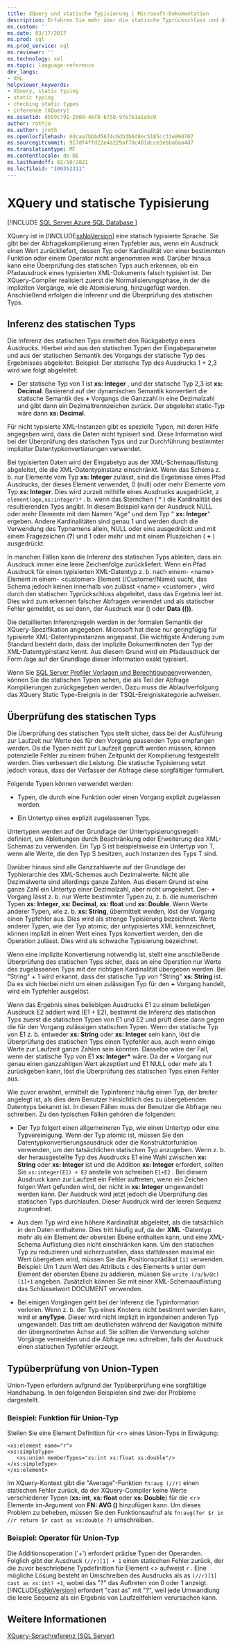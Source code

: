 ```yaml
---
title: XQuery und statische Typisierung | Microsoft-Dokumentation
description: Erfahren Sie mehr über die statische Typrückschluss und die statische Typüberprüfung in XQuery.
ms.custom: ''
ms.date: 03/17/2017
ms.prod: sql
ms.prod_service: sql
ms.reviewer: ''
ms.technology: xml
ms.topic: language-reference
dev_langs:
- XML
helpviewer_keywords:
- XQuery, static typing
- static typing
- checking static types
- inference [XQuery]
ms.assetid: d599c791-200d-46f8-b758-97e761a1a5c0
author: rothja
ms.author: jroth
ms.openlocfilehash: 6dcaa7bbbd5674c6db3b6d8ec5185cc31e890707
ms.sourcegitcommit: 917df4ffd22e4a229af7dc481dcce3ebba0aa4d7
ms.translationtype: MT
ms.contentlocale: de-DE
ms.lasthandoff: 02/10/2021
ms.locfileid: "100352311"
---
```

# <a name="xquery-and-static-typing"></a>XQuery und statische Typisierung
[!INCLUDE [SQL Server Azure SQL Database ](../includes/applies-to-version/sqlserver.md)]

  XQuery ist in [!INCLUDE[ssNoVersion](../includes/ssnoversion-md.md)] eine statisch typisierte Sprache. Sie gibt bei der Abfragekompilierung einen Typfehler aus, wenn ein Ausdruck einen Wert zurückliefert, dessen Typ oder Kardinalität von einer bestimmten Funktion oder einem Operator nicht angenommen wird. Darüber hinaus kann eine Überprüfung des statischen Typs auch erkennen, ob ein Pfadausdruck eines typisierten XML-Dokuments falsch typisiert ist. Der XQuery-Compiler realisiert zuerst die Normalisierungsphase, in der die impliziten Vorgänge, wie die Atomisierung, hinzugefügt werden. Anschließend erfolgen die Inferenz und die Überprüfung des statischen Typs.  
  
## <a name="static-type-inference"></a>Inferenz des statischen Typs  
 Die Inferenz des statischen Typs ermittelt den Rückgabetyp eines Ausdrucks. Hierbei wird aus den statischen Typen der Eingabeparameter und aus der statischen Semantik des Vorgangs der statische Typ des Ergebnisses abgeleitet. Beispiel: Der statische Typ des Ausdrucks 1 + 2,3 wird wie folgt abgeleitet:  
  
-   Der statische Typ von 1 ist **xs: Integer** , und der statische Typ 2,3 ist **xs: Decimal**. Basierend auf der dynamischen Semantik konvertiert die statische Semantik des **+** Vorgangs die Ganzzahl in eine Dezimalzahl und gibt dann ein Dezimaltrennzeichen zurück. Der abgeleitet static-Typ wäre dann **xs: Decimal**.  
  
 Für nicht typisierte XML-Instanzen gibt es spezielle Typen, mit deren Hilfe angegeben wird, dass die Daten nicht typisiert sind. Diese Information wird bei der Überprüfung des statischen Typs und zur Durchführung bestimmter impliziter Datentypkonvertierungen verwendet.  
  
 Bei typisierten Daten wird der Eingabetyp aus der XML-Schemaauflistung abgeleitet, die die XML-Datentypinstanz einschränkt. Wenn das Schema z. b. nur Elemente vom Typ **xs: Integer** zulässt, sind die Ergebnisse eines Pfad Ausdrucks, der dieses Element verwendet, 0 (null) oder mehr Elemente vom Typ **xs: Integer**. Dies wird zurzeit mithilfe eines Ausdrucks ausgedrückt, z `element(age,xs:integer)*` . b. wenn das Sternchen ( \* ) die Kardinalität des resultierenden Typs angibt. In diesem Beispiel kann der Ausdruck NULL oder mehr Elemente mit dem Namen "Age" und dem Typ " **xs: Integer**" ergeben. Andere Kardinalitäten sind genau 1 und werden durch die Verwendung des Typnamens allein, NULL oder eins ausgedrückt und mit einem Fragezeichen (**?**) und 1 oder mehr und mit einem Pluszeichen ( **+** ) ausgedrückt.  
  
 In manchen Fällen kann die Inferenz des statischen Typs ableiten, dass ein Ausdruck immer eine leere Zeichenfolge zurückliefert. Wenn ein Pfad Ausdruck für einen typisierten XML-Datentyp z. b. nach einem- \<name> Element in einem- \<customer> Element (/Customer/Name) sucht, das Schema jedoch keinen innerhalb von zulässt \<name> \<customer> , wird durch den statischen Typrückschluss abgeleitet, dass das Ergebnis leer ist. Dies wird zum erkennen falscher Abfragen verwendet und als statischer Fehler gemeldet, es sei denn, der Ausdruck war () oder **Data (())**.  
  
 Die detaillierten Inferenzregeln werden in der formalen Semantik der XQuery-Spezifikation angegeben. Microsoft hat diese nur geringfügig für typisierte XML-Datentypinstanzen angepasst. Die wichtigste Änderung zum Standard besteht darin, dass der implizite Dokumentknoten den Typ der XML-Datentypinstanz kennt. Aus diesem Grund wird ein Pfadausdruck der Form /age auf der Grundlage dieser Information exakt typisiert.  
  
 Wenn Sie [SQL Server Profiler Vorlagen und Berechtigungen](../tools/sql-server-profiler/sql-server-profiler-templates-and-permissions.md)verwenden, können Sie die statischen Typen sehen, die als Teil der Abfrage Kompilierungen zurückgegeben werden. Dazu muss die Ablaufverfolgung das XQuery Static Type-Ereignis in der TSQL-Ereigniskategorie aufweisen.  
  
## <a name="static-type-checking"></a>Überprüfung des statischen Typs  
 Die Überprüfung des statischen Typs stellt sicher, dass bei der Ausführung zur Laufzeit nur Werte des für den Vorgang passenden Typs empfangen werden. Da die Typen nicht zur Laufzeit geprüft werden müssen, können potenzielle Fehler zu einem frühen Zeitpunkt der Kompilierung festgestellt werden. Dies verbessert die Leistung. Die statische Typisierung setzt jedoch voraus, dass der Verfasser der Abfrage diese sorgfältiger formuliert.  
  
 Folgende Typen können verwendet werden:  
  
-   Typen, die durch eine Funktion oder einen Vorgang explizit zugelassen werden.  
  
-   Ein Untertyp eines explizit zugelassenen Typs.  
  
 Untertypen werden auf der Grundlage der Untertypisierungsregeln definiert, um Ableitungen durch Beschränkung oder Erweiterung des XML-Schemas zu verwenden. Ein Typ S ist beispielsweise ein Untertyp von T, wenn alle Werte, die den Typ S besitzen, auch Instanzen des Typs T sind.  
  
 Darüber hinaus sind alle Ganzzahlwerte auf der Grundlage der Typhierarchie des XML-Schemas auch Dezimalwerte. Nicht alle Dezimalwerte sind allerdings ganze Zahlen. Aus diesem Grund ist eine ganze Zahl ein Untertyp einer Dezimalzahl, aber nicht umgekehrt. Der- **+** Vorgang lässt z. b. nur Werte bestimmter Typen zu, z. b. die numerischen Typen **xs: Integer**, **xs: Decimal**, **xs: float** und **xs: Double**. Wenn Werte anderer Typen, wie z. b. **xs: String**, übermittelt werden, löst der Vorgang einen Typfehler aus. Dies wird als strenge Typisierung bezeichnet. Werte anderer Typen, wie der Typ atomic, der untypisiertes XML kennzeichnet, können implizit in einen Wert eines Typs konvertiert werden, den die Operation zulässt. Dies wird als schwache Typisierung bezeichnet.  
  
 Wenn eine implizite Konvertierung notwendig ist, stellt eine anschließende Überprüfung des statischen Typs sicher, dass an eine Operation nur Werte des zugelassenen Typs mit der richtigen Kardinalität übergeben werden. Bei "String" + 1 wird erkannt, dass der statische Typ von "String" **xs: String** ist. Da es sich hierbei nicht um einen zulässigen Typ für den **+** Vorgang handelt, wird ein Typfehler ausgelöst.  
  
 Wenn das Ergebnis eines beliebigen Ausdrucks E1 zu einem beliebigen Ausdruck E2 addiert wird (E1 + E2), bestimmt die Inferenz des statischen Typs zuerst die statischen Typen von E1 und E2 und prüft diese dann gegen die für den Vorgang zulässigen statischen Typen. Wenn der statische Typ von E1 z. b. entweder **xs: String** oder **xs: Integer** sein kann, löst die Überprüfung des statischen Typs einen Typfehler aus, auch wenn einige Werte zur Laufzeit ganze Zahlen sein könnten. Dasselbe wäre der Fall, wenn der statische Typ von E1 **xs: Integer&#42;** wäre. Da der **+** Vorgang nur genau einen ganzzahligen Wert akzeptiert und E1 NULL oder mehr als 1 zurückgeben kann, löst die Überprüfung des statischen Typs einen Fehler aus.  
  
 Wie zuvor erwähnt, ermittelt die Typinferenz häufig einen Typ, der breiter angelegt ist, als dies dem Benutzer hinsichtlich des zu übergebenden Datentyps bekannt ist. In diesen Fällen muss der Benutzer die Abfrage neu schreiben. Zu den typischen Fällen gehören die folgenden:  
  
-   Der Typ folgert einen allgemeineren Typ, wie einen Untertyp oder eine Typvereinigung. Wenn der Typ atomic ist, müssen Sie den Datentypkonvertierungsausdruck oder die Konstruktorfunktion verwenden, um den tatsächlichen statischen Typ anzugeben. Wenn z. b. der herausgestellte Typ des Ausdrucks E1 eine Wahl zwischen **xs: String** oder **xs: Integer** ist und die Addition **xs: Integer** erfordert, sollten Sie `xs:integer(E1) + E2` anstelle von schreiben `E1+E2` . Bei diesem Ausdruck kann zur Laufzeit ein Fehler auftreten, wenn ein Zeichen folgen Wert gefunden wird, der nicht in **xs: Integer** umgewandelt werden kann. Der Ausdruck wird jetzt jedoch die Überprüfung des statischen Typs durchlaufen. Dieser Ausdruck wird der leeren Sequenz zugeordnet.  
  
-   Aus dem Typ wird eine höhere Kardinalität abgeleitet, als die tatsächlich in den Daten enthaltene. Dies tritt häufig auf, da der **XML** -Datentyp mehr als ein Element der obersten Ebene enthalten kann, und eine XML-Schema Auflistung dies nicht einschränken kann. Um den statischen Typ zu reduzieren und sicherzustellen, dass stattdessen maximal ein Wert übergeben wird, müssen Sie das Positionsprädikat `[1]` verwenden. Beispiel: Um 1 zum Wert des Attributs `c` des Elements `b` unter dem Element der obersten Ebene zu addieren, müssen Sie `write (/a/b/@c)[1]+1` angeben. Zusätzlich können Sie mit einer XML-Schemaauflistung das Schlüsselwort DOCUMENT verwenden.  
  
-   Bei einigen Vorgängen geht bei der Inferenz die Typinformation verloren. Wenn z. b. der Typ eines Knotens nicht bestimmt werden kann, wird er **anyType**. Dieser wird nicht implizit in irgendeinen anderen Typ umgewandelt. Das tritt am deutlichsten während der Navigation mithilfe der übergeordneten Achse auf. Sie sollten die Verwendung solcher Vorgänge vermeiden und die Abfrage neu schreiben, falls der Ausdruck einen statischen Typfehler erzeugt.  
  
## <a name="type-checking-of-union-types"></a>Typüberprüfung von Union-Typen  
 Union-Typen erfordern aufgrund der Typüberprüfung eine sorgfältige Handhabung. In den folgenden Beispielen sind zwei der Probleme dargestellt.  
  
### <a name="example-function-over-union-type"></a>Beispiel: Funktion für Union-Typ  
 Stellen Sie eine Element Definition für <`r`> eines Union-Typs in Erwägung:  
  
```  
<xs:element name="r">  
<xs:simpleType>  
   <xs:union memberTypes="xs:int xs:float xs:double"/>  
</xs:simpleType>  
</xs:element>  
```  
  
 Im XQuery-Kontext gibt die "Average"-Funktion `fn:avg (//r)` einen statischen Fehler zurück, da der XQuery-Compiler keine Werte verschiedener Typen (**xs: int**, **xs: float** oder **xs: Double**) für die <`r`> Elemente im-Argument von **FN: AVG ()** hinzufügen kann. Um dieses Problem zu beheben, müssen Sie den Funktionsaufruf als `fn:avg(for $r in //r return $r cast as xs:double ?)` umschreiben.  
  
### <a name="example-operator-over-union-type"></a>Beispiel: Operator für Union-Typ  
 Die Additionsoperation ('+') erfordert präzise Typen der Operanden. Folglich gibt der Ausdruck `(//r)[1] + 1` einen statischen Fehler zurück, der die zuvor beschriebene Typdefinition für Element <> aufweist `r` . Eine mögliche Lösung besteht im Umschreiben des Ausdrucks als as `(//r)[1] cast as xs:int? +1`, wobei das "?" das Auftreten von 0 oder 1 anzeigt. [!INCLUDE[ssNoVersion](../includes/ssnoversion-md.md)] erfordert "cast as" mit "?", weil jede Umwandlung die leere Sequenz als ein Ergebnis von Laufzeitfehlern verursachen kann.  
  
## <a name="see-also"></a>Weitere Informationen  
 [XQuery-Sprachreferenz &#40;SQL Server&#41;](../xquery/xquery-language-reference-sql-server.md)  
  
  
